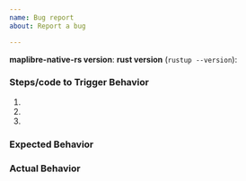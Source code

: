 ```yaml
---
name: Bug report
about: Report a bug

---
```


<!--
Hello! Thanks for contributing.  For the fastest response and resolution, please:

 - Make the issue title a succinct but specific description of the unexpected behavior.
   Bad: "Map rotation is broken".
   Good: "map.setBearing(...) throws a TypeError for negative values"

 - Include a link to a minimal demonstration of the bug – more below …

 - Ensure you can reproduce the bug using the latest release.

 - Check the console for relevant errors and warnings

 - Only post to report a bug. For feature requests, please use https://github.com/maplibre/maplibre-native-rs/issues/new?template=Feature_request.md instead.  Direct all other questions to https://stackoverflow.com/questions/tagged/maplibre-gl-js

-->

**maplibre-native-rs version**:
**rust version** (`rustup --version`):

### Steps/code to Trigger Behavior

 1.
 2.
 3.

### Expected Behavior

### Actual Behavior
